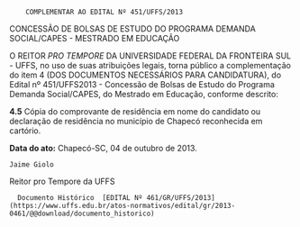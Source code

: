         COMPLEMENTAR AO EDITAL Nº 451/UFFS/2013  

CONCESSÃO DE BOLSAS DE ESTUDO DO PROGRAMA DEMANDA SOCIAL/CAPES - MESTRADO EM EDUCAÇÃO

 O REITOR *PRO TEMPORE* DA UNIVERSIDADE FEDERAL DA FRONTEIRA SUL - UFFS, no uso de suas atribuições legais, torna público a complementação do item 4 (DOS DOCUMENTOS NECESSÁRIOS PARA CANDIDATURA), do Edital nº 451/UFFS2013 - Concessão de Bolsas de Estudo do Programa Demanda Social/CAPES, do Mestrado em Educação, conforme descrito:

 **4.5** Cópia do comprovante de residência em nome do candidato ou declaração de residência no município de Chapecó reconhecida em cartório.

  

   **Data do ato:** Chapecó-SC, 04 de outubro de 2013.   
 

    Jaime Giolo   
 Reitor pro Tempore da UFFS 

      Documento Histórico  [EDITAL Nº 461/GR/UFFS/2013](https://www.uffs.edu.br/atos-normativos/edital/gr/2013-0461/@@download/documento_historico)     
      